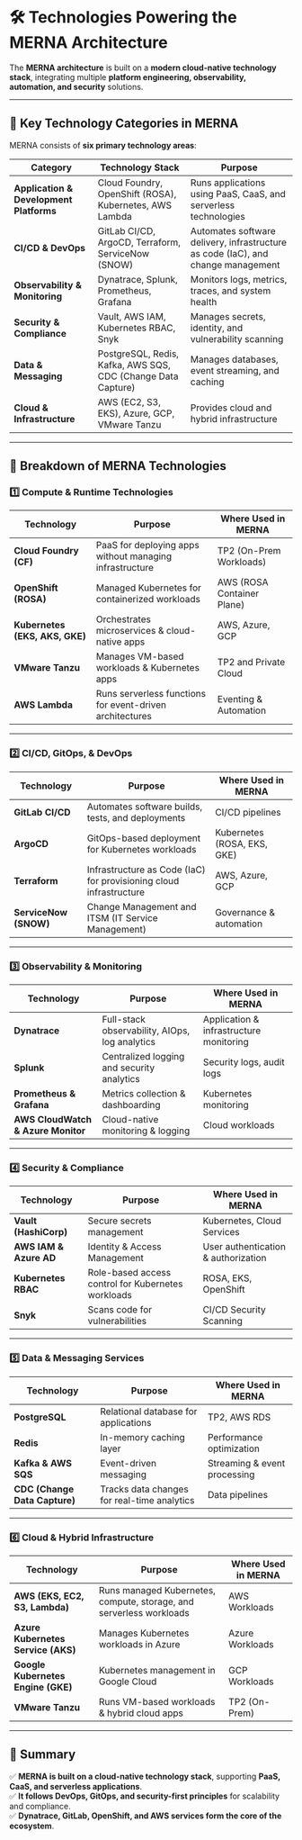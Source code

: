 # **🛠 Technologies Powering the MERNA Architecture**  

The **MERNA architecture** is built on a **modern cloud-native technology stack**, integrating multiple **platform engineering, observability, automation, and security** solutions.

---  

## **📍 Key Technology Categories in MERNA**  

MERNA consists of **six primary technology areas**:

| **Category** | **Technology Stack** | **Purpose** |
|-------------|----------------------|-------------|
| **Application & Development Platforms** | Cloud Foundry, OpenShift (ROSA), Kubernetes, AWS Lambda | Runs applications using PaaS, CaaS, and serverless technologies |
| **CI/CD & DevOps** | GitLab CI/CD, ArgoCD, Terraform, ServiceNow (SNOW) | Automates software delivery, infrastructure as code (IaC), and change management |
| **Observability & Monitoring** | Dynatrace, Splunk, Prometheus, Grafana | Monitors logs, metrics, traces, and system health |
| **Security & Compliance** | Vault, AWS IAM, Kubernetes RBAC, Snyk | Manages secrets, identity, and vulnerability scanning |
| **Data & Messaging** | PostgreSQL, Redis, Kafka, AWS SQS, CDC (Change Data Capture) | Manages databases, event streaming, and caching |
| **Cloud & Infrastructure** | AWS (EC2, S3, EKS), Azure, GCP, VMware Tanzu | Provides cloud and hybrid infrastructure |

---  

## **📍 Breakdown of MERNA Technologies**  

### **1️⃣ Compute & Runtime Technologies**  

| **Technology** | **Purpose** | **Where Used in MERNA** |
|---------------|------------|--------------------------|
| **Cloud Foundry (CF)** | PaaS for deploying apps without managing infrastructure | TP2 (On-Prem Workloads) |
| **OpenShift (ROSA)** | Managed Kubernetes for containerized workloads | AWS (ROSA Container Plane) |
| **Kubernetes (EKS, AKS, GKE)** | Orchestrates microservices & cloud-native apps | AWS, Azure, GCP |
| **VMware Tanzu** | Manages VM-based workloads & Kubernetes apps | TP2 and Private Cloud |
| **AWS Lambda** | Runs serverless functions for event-driven architectures | Eventing & Automation |

---  

### **2️⃣ CI/CD, GitOps, & DevOps**  

| **Technology** | **Purpose** | **Where Used in MERNA** |
|---------------|------------|--------------------------|
| **GitLab CI/CD** | Automates software builds, tests, and deployments | CI/CD pipelines |
| **ArgoCD** | GitOps-based deployment for Kubernetes workloads | Kubernetes (ROSA, EKS, GKE) |
| **Terraform** | Infrastructure as Code (IaC) for provisioning cloud infrastructure | AWS, Azure, GCP |
| **ServiceNow (SNOW)** | Change Management and ITSM (IT Service Management) | Governance & automation |

---  

### **3️⃣ Observability & Monitoring**  

| **Technology** | **Purpose** | **Where Used in MERNA** |
|---------------|------------|--------------------------|
| **Dynatrace** | Full-stack observability, AIOps, log analytics | Application & infrastructure monitoring |
| **Splunk** | Centralized logging and security analytics | Security logs, audit logs |
| **Prometheus & Grafana** | Metrics collection & dashboarding | Kubernetes monitoring |
| **AWS CloudWatch & Azure Monitor** | Cloud-native monitoring & logging | Cloud workloads |

---  

### **4️⃣ Security & Compliance**  

| **Technology** | **Purpose** | **Where Used in MERNA** |
|---------------|------------|--------------------------|
| **Vault (HashiCorp)** | Secure secrets management | Kubernetes, Cloud Services |
| **AWS IAM & Azure AD** | Identity & Access Management | User authentication & authorization |
| **Kubernetes RBAC** | Role-based access control for Kubernetes workloads | ROSA, EKS, OpenShift |
| **Snyk** | Scans code for vulnerabilities | CI/CD Security Scanning |

---  

### **5️⃣ Data & Messaging Services**  

| **Technology** | **Purpose** | **Where Used in MERNA** |
|---------------|------------|--------------------------|
| **PostgreSQL** | Relational database for applications | TP2, AWS RDS |
| **Redis** | In-memory caching layer | Performance optimization |
| **Kafka & AWS SQS** | Event-driven messaging | Streaming & event processing |
| **CDC (Change Data Capture)** | Tracks data changes for real-time analytics | Data pipelines |

---  

### **6️⃣ Cloud & Hybrid Infrastructure**  

| **Technology** | **Purpose** | **Where Used in MERNA** |
|---------------|------------|--------------------------|
| **AWS (EKS, EC2, S3, Lambda)** | Runs managed Kubernetes, compute, storage, and serverless workloads | AWS Workloads |
| **Azure Kubernetes Service (AKS)** | Manages Kubernetes workloads in Azure | Azure Workloads |
| **Google Kubernetes Engine (GKE)** | Kubernetes management in Google Cloud | GCP Workloads |
| **VMware Tanzu** | Runs VM-based workloads & hybrid cloud apps | TP2 (On-Prem) |

---  

## **📍 Summary**  
✅ **MERNA is built on a cloud-native technology stack**, supporting **PaaS, CaaS, and serverless applications**.  
✅ **It follows DevOps, GitOps, and security-first principles** for scalability and compliance.  
✅ **Dynatrace, GitLab, OpenShift, and AWS services form the core of the ecosystem**.  




